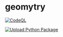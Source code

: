 # geomytry

[![CodeQL](https://github.com/mordy-python/geomytry/actions/workflows/codeql-analysis.yml/badge.svg)](https://github.com/mordy-python/geomytry/actions/workflows/codeql-analysis.yml)

[![Upload Python Package](https://github.com/mordy-python/geomytry/actions/workflows/python-publish.yml/badge.svg?branch=main)](https://github.com/mordy-python/geomytry/actions/workflows/python-publish.yml)